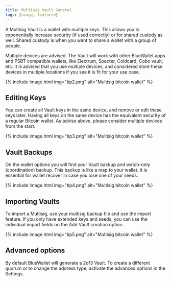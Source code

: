 ```yaml
---
title: Multisig Vault General 
tags: [usage, featured]
---
```

A Multisig Vault is a wallet with multiple keys. This allows you to exponentially increase security (if used correctly) or for shared custody as well. Shared custody is when you want to share a wallet with a group of people.

Multiple devices are advised. The Vault will work with other BlueWallet apps and PSBT compatible wallets, like Electrum, Specter, Coldcard, Cobo vault, etc. It is advised that you use multiple devices, and considered store these devices in multiple locations if you see it is fit for your use case.

{% include image.html img="tip2.png" alt="Multisig bitcoin wallet" %}


## Editing Keys

You can create all Vault keys in the same device, and remove or edit these keys later. Having all keys on the same device has the equivalent security of a regular Bitcoin wallet. As advise above, please consider multiple devices from the start.

{% include image.html img="tip3.png" alt="Multisig bitcoin wallet" %}


## Vault Backups

On the wallet options you will find your Vault backup and watch-only (coordination) backup. This backup is like a map to your wallet. It is essential for wallet recover in case you lose one of your seeds. 

{% include image.html img="tip4.png" alt="Multisig bitcoin wallet" %}


## Importing Vaults

To import a Multisig, use your multisig backup file and use the import feature. If you only have extended keys and seeds, you can use the individual import fields on the Add Vault creation option.

{% include image.html img="tip5.png" alt="Multisig bitcoin wallet" %}


## Advanced options

By default BlueWallet will generate a 2of3 Vault. To create a different quorum or to change the address type, activate the advanced options in the Settings. 




